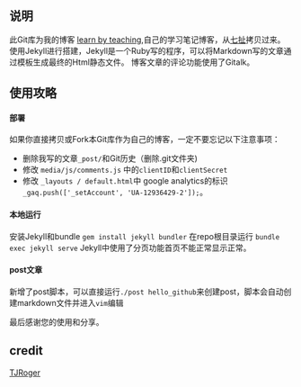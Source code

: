 ## 说明
此Git库为我的博客  [learn by teaching](http://tjroger.github.io),自己的学习笔记博客，从[七扯](http://blog.sevenChe.com)拷贝过来。
使用Jekyll进行搭建，Jekyll是一个Ruby写的程序，可以将Markdown写的文章通过模板生成最终的Html静态文件。
博客文章的评论功能使用了Gitalk。

## 使用攻略

#### 部署
如果你直接拷贝或Fork本Git库作为自己的博客，一定不要忘记以下注意事项：  
- 删除我写的文章`_post/`和Git历史（删除.git文件夹)
- 修改 `media/js/comments.js` 中的`clientID`和`clientSecret`
- 修改 `_layouts / default.html`中 google analytics的标识  `_gaq.push(['_setAccount', 'UA-12936429-2']);`。

#### 本地运行
安装Jekyll和bundle
`gem install jekyll bundler`
在repo根目录运行
`bundle exec jekyll serve`
Jekyll中使用了分页功能首页不能正常显示正常。

#### post文章
新增了post脚本，可以直接运行`./post hello_github`来创建post，脚本会自动创建markdown文件并进入`vim`编辑

最后感谢您的使用和分享。

## credit
[TJRoger](https://tjroger.github.io)
